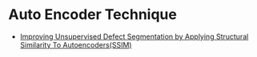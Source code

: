 # Auto Encoder Technique
- [Improving Unsupervised Defect Segmentation by Applying Structural Similarity To Autoencoders(SSIM)](https://arxiv.org/pdf/1807.02011.pdf)
